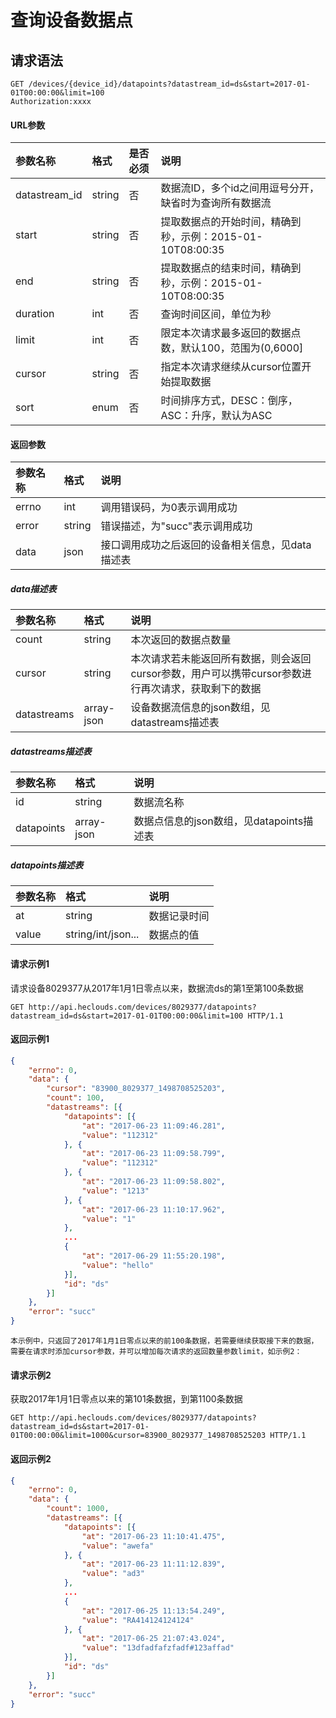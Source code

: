 # 查询设备数据点

## 请求语法
```
GET /devices/{device_id}/datapoints?datastream_id=ds&start=2017-01-01T00:00:00&limit=100
Authorization:xxxx

```

#### URL参数
参数名称 | 格式 | 是否必须 | 说明
:- | :- | :- | :- 
datastream_id | string | 否 | 数据流ID，多个id之间用逗号分开，缺省时为查询所有数据流
start | string | 否 | 提取数据点的开始时间，精确到秒，示例：2015-01-10T08:00:35
end | string | 否 | 提取数据点的结束时间，精确到秒，示例：2015-01-10T08:00:35
duration | int | 否 | 查询时间区间，单位为秒
limit | int | 否 | 限定本次请求最多返回的数据点数，默认100，范围为(0,6000]
cursor | string | 否 | 指定本次请求继续从cursor位置开始提取数据
sort | enum | 否 | 时间排序方式，DESC：倒序，ASC：升序，默认为ASC


#### 返回参数
参数名称 | 格式 | 说明
:- | :- | :- 
errno | int | 调用错误码，为0表示调用成功
error | string | 错误描述，为"succ"表示调用成功
data | json | 接口调用成功之后返回的设备相关信息，见data描述表

##### data描述表
参数名称 | 格式 | 说明
:- | :- | :- 
count | string | 本次返回的数据点数量
cursor | string | 本次请求若未能返回所有数据，则会返回cursor参数，用户可以携带cursor参数进行再次请求，获取剩下的数据
datastreams | array-json | 设备数据流信息的json数组，见datastreams描述表

##### datastreams描述表
参数名称 | 格式 | 说明
:- | :- | :- 
id | string | 数据流名称
datapoints | array-json | 数据点信息的json数组，见datapoints描述表

##### datapoints描述表
参数名称 | 格式 | 说明
:- | :- | :- 
at | string | 数据记录时间
value | string/int/json... | 数据点的值

#### 请求示例1

请求设备8029377从2017年1月1日零点以来，数据流ds的第1至第100条数据

```text
GET http://api.heclouds.com/devices/8029377/datapoints?datastream_id=ds&start=2017-01-01T00:00:00&limit=100 HTTP/1.1
```

#### 返回示例1
```json
{
	"errno": 0,
	"data": {
		"cursor": "83900_8029377_1498708525203",
		"count": 100,
		"datastreams": [{
			"datapoints": [{
				"at": "2017-06-23 11:09:46.281",
				"value": "112312"
			}, {
				"at": "2017-06-23 11:09:58.799",
				"value": "112312"
			}, {
				"at": "2017-06-23 11:09:58.802",
				"value": "1213"
			}, {
				"at": "2017-06-23 11:10:17.962",
				"value": "1"
			}, 
			...
			{
				"at": "2017-06-29 11:55:20.198",
				"value": "hello"
			}],
			"id": "ds"
		}]
	},
	"error": "succ"
}
```

    本示例中，只返回了2017年1月1日零点以来的前100条数据，若需要继续获取接下来的数据，需要在请求时添加cursor参数，并可以增加每次请求的返回数量参数limit，如示例2：

#### 请求示例2

获取2017年1月1日零点以来的第101条数据，到第1100条数据

```text
GET http://api.heclouds.com/devices/8029377/datapoints?datastream_id=ds&start=2017-01-01T00:00:00&limit=1000&cursor=83900_8029377_1498708525203 HTTP/1.1
```

#### 返回示例2
```json
{
	"errno": 0,
	"data": {
		"count": 1000,
		"datastreams": [{
			"datapoints": [{
				"at": "2017-06-23 11:10:41.475",
				"value": "awefa"
			}, {
				"at": "2017-06-23 11:11:12.839",
				"value": "ad3"
			}, 
			...
			{
				"at": "2017-06-25 11:13:54.249",
				"value": "RA414124124124"
			}, {
				"at": "2017-06-25 21:07:43.024",
				"value": "13dfadfafzfadf#123affad"
			}],
			"id": "ds"
		}]
	},
	"error": "succ"
}
```